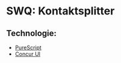 # SWQ: Kontaktsplitter

## Technologie:

- [PureScript](https://book.purescript.org/index.html)
- [Concur UI](https://github.com/purescript-concur/purescript-concur-react) 
